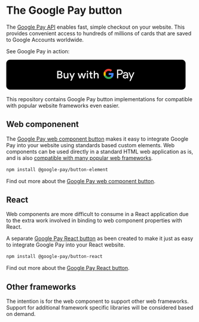# The Google Pay button

The [Google Pay API][google-pay] enables fast, simple checkout on your website. This provides convenient access to hundreds of millions of cards that are saved to Google Accounts worldwide.

See Google Pay in action:

[![Buy with Google Pay](docs/images/google-pay-button.svg)][live-demo]

This repository contains Google Pay button implementations for compatible with popular website frameworks even easier.

## Web componenent

The [Google Pay web component button][button-element] makes it easy to integrate Google Pay into your website using standards based custom elements. Web components can be used directly in a standard HTML web application as is, and is also [compatible with many popular web frameworks][custom-elements-compatible].

```sh
npm install @google-pay/button-element
```

Find out more about the [Google Pay web component button][button-element].

## React

Web components are more difficult to consume in a React application due to the extra work involved in binding to web component properties with React.

A separate [Google Pay React button][button-react] as been created to make it just as easy to integrate Google Pay into your React website.

```sh
npm install @google-pay/button-react
```

Find out more about the [Google Pay React button][button-react].

## Other frameworks

The intention is for the web component to support other web frameworks. Support for additional framework specific libraries will be considered based on demand.

[google-pay]: https://developers.google.com/pay/api/web/overview
[button-element]: src/button-element
[button-react]: src/button-react
[live-demo]: https://developers.google.com/pay/api/web/guides/resources/demos
[custom-elements-compatible]: https://custom-elements-everywhere.com/
